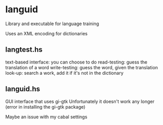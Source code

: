 # languid
Library and executable for language training

Uses an XML encoding for dictionaries


## langtest.hs
text-based interface: you can choose to do
  read-testing: guess the translation of a word
  write-testing: guess the word, given the translation
  look-up: search a work, add it if it's not in the dictionary
  
## languid.hs
  GUI interface that uses gi-gtk
  Unfortunately it doesn't work any longer
    (error in installing the gi-gtk package)

Maybe an issue with my cabal settings
